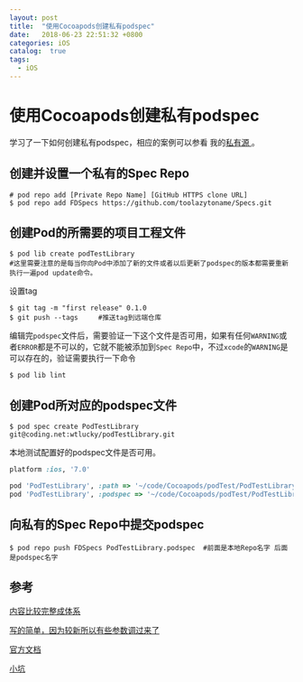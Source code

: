 ```yaml
---
layout: post
title:  "使用Cocoapods创建私有podspec"
date:   2018-06-23 22:51:32 +0800
categories: iOS
catalog:  true
tags:
  - iOS
---
```




# 使用Cocoapods创建私有podspec

学习了一下如何创建私有podspec，相应的案例可以参看 我的[私有源 ](https://github.com/toolazytoname/Specs)。



## 创建并设置一个私有的Spec Repo

```shell
# pod repo add [Private Repo Name] [GitHub HTTPS clone URL]
$ pod repo add FDSpecs https://github.com/toolazytoname/Specs.git
```

## 创建Pod的所需要的项目工程文件

```shell
$ pod lib create podTestLibrary
#这里需要注意的是每当你向Pod中添加了新的文件或者以后更新了podspec的版本都需要重新执行一遍pod update命令。
```

设置tag

```shell
$ git tag -m "first release" 0.1.0
$ git push --tags     #推送tag到远端仓库

```

编辑完`podspec`文件后，需要验证一下这个文件是否可用，如果有任何`WARNING`或者`ERROR`都是不可以的，它就不能被添加到`Spec Repo`中，不过`xcode`的`WARNING`是可以存在的，验证需要执行一下命令

```shell
$ pod lib lint
```

## 创建Pod所对应的podspec文件

```she
$ pod spec create PodTestLibrary git@coding.net:wtlucky/podTestLibrary.git
```

本地测试配置好的podspec文件是否可用。

```ruby
platform :ios, '7.0'

pod 'PodTestLibrary', :path => '~/code/Cocoapods/podTest/PodTestLibrary'      # 指定路径
pod 'PodTestLibrary', :podspec => '~/code/Cocoapods/podTest/PodTestLibrary/PodTestLibrary.podspec'  # 指定podspec文件
```



## 向私有的Spec Repo中提交podspec

```shell
$ pod repo push FDSpecs PodTestLibrary.podspec  #前面是本地Repo名字 后面是podspec名字
```



## 参考

[内容比较完整成体系](<http://blog.wtlucky.com/blog/2015/02/26/create-private-podspec/>)

[写的简单，因为较新所以有些参数调过来了](https://www.jianshu.com/p/d92a987203b1)

[官方文档](https://guides.cocoapods.org)

[小坑](https://segmentfault.com/q/1010000012705430)



  

​	
